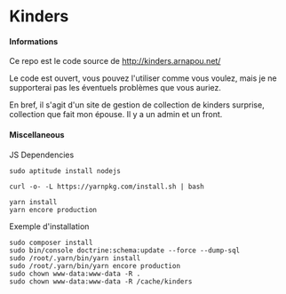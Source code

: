 Kinders
====


#### Informations

Ce repo est le code source de http://kinders.arnapou.net/

Le code est ouvert, vous pouvez l'utiliser comme vous voulez, mais je ne supporterai 
pas les éventuels problèmes que vous auriez.

En bref, il s'agit d'un site de gestion de collection de kinders surprise, collection
que fait mon épouse. Il y a un admin et un front.


#### Miscellaneous

JS Dependencies

    sudo aptitude install nodejs
    
    curl -o- -L https://yarnpkg.com/install.sh | bash
    
    yarn install
    yarn encore production


Exemple d'installation 

    sudo composer install
    sudo bin/console doctrine:schema:update --force --dump-sql
    sudo /root/.yarn/bin/yarn install
    sudo /root/.yarn/bin/yarn encore production
    sudo chown www-data:www-data -R .
    sudo chown www-data:www-data -R /cache/kinders

